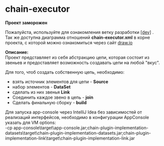 # chain-executor  

**Проект заморожен**

Пожалуйста, используйте для ознакомления ветку разработки <a href="https://github.com/ezhov-da/chain-executor/tree/dev">[dev]</a> .  
Так же доступна диаграмма отношений **chain-executor.xml** в корне проекта, с которой можно ознакомиться через сайт <a href="https://www.draw.io">draw.io</a> 

**Описание:**  
Проект представляет из себя абстракцию цепи, которая состоит из звеньев и предоставляет возможность создавать цепи на любой "вкус".

Для того, чтоб создать собственную цепь, необходимо:    
* взять источник элементов для цепи - **Source**
* набор элементов - **DataSet**
* сделать из них звенья **Link**
* Соединить каждое звено в цепь - **join**
* Сделать финальную сборку - **build**


Для запуска app-console через IntelliJ Idea без зависимостей от реализаций интерфейсов, необходимо в конфигурации AppConsole указать для VM options:   
-cp app-console\target\app-console.jar;chain-plugin-implementation-datasets\target\chain-plugin-implementation-datasets.jar;chain-plugin-implementation-link\target\chain-plugin-implementation-link.jar